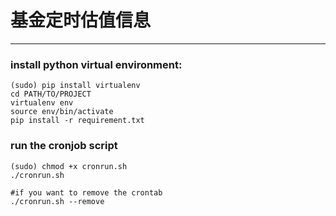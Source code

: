 # 基金定时估值信息
-----------
### install python virtual environment:
```
(sudo) pip install virtualenv
cd PATH/TO/PROJECT
virtualenv env
source env/bin/activate
pip install -r requirement.txt
```

### run the cronjob script
```
(sudo) chmod +x cronrun.sh
./cronrun.sh

#if you want to remove the crontab
./cronrun.sh --remove
```

